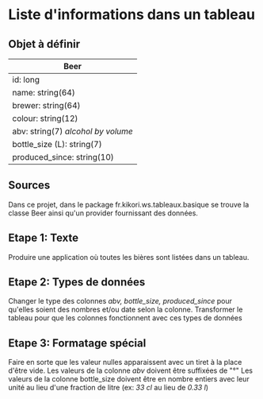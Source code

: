 # Liste d'informations dans un tableau
## Objet à définir
| Beer |
|--|
| id: long |
| name: string(64) |
| brewer: string(64) |
| colour: string(12) |
| abv: string(7) _alcohol by volume_ |
| bottle_size (L): string(7) |
| produced_since: string(10) |

## Sources
Dans ce projet, dans le package fr.kikori.ws.tableaux.basique se trouve la classe Beer ainsi qu'un provider fournissant des données.

## Etape 1: Texte
Produire une application où toutes les bières sont listées dans un tableau.

## Etape 2: Types de données
Changer le type des colonnes _abv, bottle_size, produced_since_ pour qu'elles soient des nombres et/ou date selon la colonne.
Transformer le tableau pour que les colonnes fonctionnent avec ces types de données

## Etape 3: Formatage spécial
Faire en sorte que les valeur nulles apparaissent avec un tiret à la place d'être vide.
Les valeurs de la colonne _abv_ doivent être suffixées de "°"
Les valeurs de la colonne bottle_size doivent être en nombre entiers avec leur unité au lieu d'une fraction de litre (ex: _33 cl_ au lieu de _0.33 l_)
